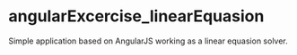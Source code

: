 # angularExcercise_linearEquasion

Simple application based on AngularJS working as a linear equasion solver.
